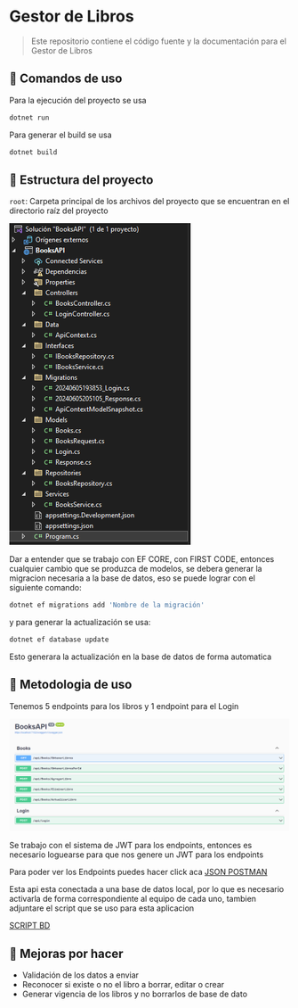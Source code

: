 <h1>Gestor de Libros</h1>

> Este repositorio contiene el código fuente y la documentación para el Gestor de Libros


## 🚀 Comandos de uso

Para la ejecución del proyecto se usa

```sh
dotnet run
```

Para generar el build se usa

```sh
dotnet build
```

## 📄 Estructura del proyecto

`root`: Carpeta principal de los archivos del proyecto que se encuentran en el directorio raíz del proyecto

![ROOT](/docs/root.png "Carpeta ROOT")

Dar a entender que se trabajo con EF CORE, con FIRST CODE, entonces cualquier cambio que se produzca de modelos, se debera generar la migracion necesaria a la base de datos, eso se puede lograr con el siguiente comando:

```sh
dotnet ef migrations add 'Nombre de la migración'
```

y para generar la actualización se usa:

```sh
dotnet ef database update
```

Esto generara la actualización en la base de datos de forma automatica


## 📝 Metodologia de uso

Tenemos 5 endpoints para los libros y 1 endpoint para el Login

![ENDPOINTS](/docs/endp.png "Endpoints")

Se trabajo con el sistema de JWT para los endpoints, entonces es necesario loguearse para que nos genere un JWT para los endpoints

Para poder ver los Endpoints puedes hacer click aca [JSON POSTMAN](/docs/Books-PruebaBACK.postman_collection.json)

Esta api esta conectada a una base de datos local, por lo que es necesario activarla de forma correspondiente al equipo de cada uno, tambien adjuntare el script que se uso para esta aplicacion

[SCRIPT BD](/docs/ScriptBooks.sql)

## 📝 Mejoras por hacer

- Validación de los datos a enviar
- Reconocer si existe o no el libro a borrar, editar o crear
- Generar vigencia de los libros y no borrarlos de base de dato



